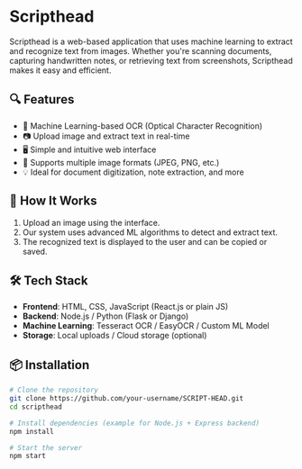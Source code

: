 
# Scripthead

Scripthead is a web-based application that uses machine learning to extract and recognize text from images. Whether you're scanning documents, capturing handwritten notes, or retrieving text from screenshots, Scripthead makes it easy and efficient.

## 🔍 Features

- 🧠 Machine Learning-based OCR (Optical Character Recognition)
- 📷 Upload image and extract text in real-time
- 🖥️ Simple and intuitive web interface
- 🔄 Supports multiple image formats (JPEG, PNG, etc.)
- 💡 Ideal for document digitization, note extraction, and more

## 🚀 How It Works

1. Upload an image using the interface.
2. Our system uses advanced ML algorithms to detect and extract text.
3. The recognized text is displayed to the user and can be copied or saved.

## 🛠️ Tech Stack

- **Frontend**: HTML, CSS, JavaScript (React.js or plain JS)
- **Backend**: Node.js / Python (Flask or Django)
- **Machine Learning**: Tesseract OCR / EasyOCR / Custom ML Model
- **Storage**: Local uploads / Cloud storage (optional)

## 📦 Installation

```bash
# Clone the repository
git clone https://github.com/your-username/SCRIPT-HEAD.git
cd scripthead

# Install dependencies (example for Node.js + Express backend)
npm install

# Start the server
npm start

